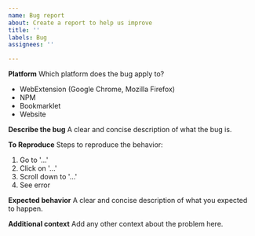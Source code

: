 ```yaml
---
name: Bug report
about: Create a report to help us improve
title: ''
labels: Bug
assignees: ''

---
```


**Platform**
Which platform does the bug apply to?
* WebExtension (Google Chrome, Mozilla Firefox)
* NPM
* Bookmarklet
* Website

**Describe the bug**
A clear and concise description of what the bug is.

**To Reproduce**
Steps to reproduce the behavior:
1. Go to '...'
2. Click on '...'
3. Scroll down to '...'
4. See error

**Expected behavior**
A clear and concise description of what you expected to happen.

**Additional context**
Add any other context about the problem here.
